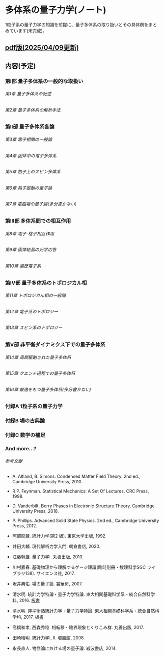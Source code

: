 # 多体系の量子力学(ノート)
1粒子系の量子力学の知識を前提に、量子多体系の取り扱いとその具体例をまとめています(未完成)。

## [pdf版(2025/04/09更新)](https://pr440.github.io/manybody-qm/manybody-qm.pdf)

## 内容(予定)

### 第Ⅰ部 量子多体系の一般的な取扱い

###### 第1章 量子多体系の記述

###### 第2章 量子多体系の解析手法

### 第Ⅱ部 量子多体系各論

###### 第3章 電子相関の一般論

###### 第4章 固体中の電子多体系

###### 第5章 格子上のスピン多体系

###### 第6章 格子振動の量子論

###### 第7章 電磁場の量子論(多分書かない)

### 第Ⅲ部 多体系間での相互作用

###### 第8章 電子-格子相互作用

###### 第9章 固体結晶の光学応答

###### 第10章 遍歴電子系

### 第Ⅳ部 量子多体系のトポロジカル相

###### 第11章 トポロジカル相の一般論

###### 第12章 電子系のトポロジー

###### 第13章 スピン系のトポロジー

### 第Ⅴ部 非平衡ダイナミクス下での量子多体系

###### 第14章 周期駆動された量子多体系

###### 第15章 クエンチ過程での量子多体系

###### 第16章 散逸をもつ量子多体系(多分書かない)

### 付録A 1粒子系の量子力学

### 付録B 場の古典論

### 付録C 数学の補足

### And more...?

###### 参考文献
* A. Altland, B. Simons. Condensed Matter Field Theory. 2nd ed., Cambridge University Press, 2010.

* R.P. Feynman. Statistical Mechanics: A Set Of Lectures. CRC Press, 1998.

* D. Vanderbilt. Berry Phases in Electronic Structure Theory. Cambridge University Press, 2018.

* P. Phillips. Advanced Solid State Physics. 2nd ed., Cambridge University Press, 2012.

* 阿部龍蔵. 統計力学(第2 版). 東京大学出版, 1992.

* 井田大輔. 現代解析力学入門. 朝倉書店, 2020.

* 江藤幹雄. 量子力学Ⅰ. 丸善出版, 2013.

* 川村嘉春. 基礎物理から理解するゲージ理論(臨時別冊・数理科学SGC ライブラリ138). サイエンス社, 2017.

* 坂井典佑. 場の量子論. 裳華房, 2007.

* 清水明. 統計力学特論・量子力学特論. 東大相関基礎科学系・統合自然科学科, 2016. [板書](https://as2.c.u-tokyo.ac.jp/lecture_note/qsm2016/)

* 清水明. 非平衡熱統計力学・量子力学特論. 東大相関基礎科学系・統合自然科学科, 2017. [板書](https://as2.c.u-tokyo.ac.jp/lecture_note/noneq2017/)

* 高橋和孝, 西森秀稔. 相転移・臨界現象とくりこみ群. 丸善出版, 2017.

* 田崎晴明. 統計力学Ⅰ, Ⅱ. 培風館, 2008.

* 永長直人. 物性論における場の量子論. 岩波書店, 2014.